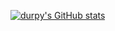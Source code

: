 
[![durpy's GitHub stats](https://github-readme-stats.vercel.app/api?username=iDurpyDude12)](https://github.com/anuraghazra/github-readme-stats)
